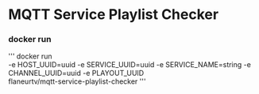 # MQTT Service Playlist  Checker #

### docker run ###
'''
docker run \
-e HOST_UUID=uuid -e SERVICE_UUID=uuid -e SERVICE_NAME=string -e CHANNEL_UUID=uuid -e PLAYOUT_UUID \
flaneurtv/mqtt-service-playlist-checker
'''